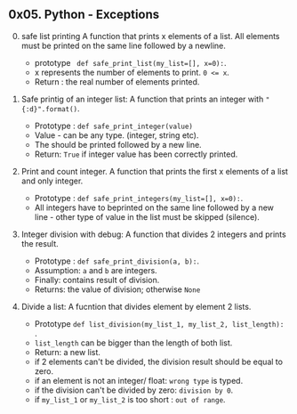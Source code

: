 ## 0x05. Python - Exceptions

0. safe list printing
A function that prints x elements of a list. All elements must be printed on the same line followed by a newline.
	+ prototype ``` def safe_print_list(my_list=[], x=0):```.
	+ x represents the number of elements to print. ``` 0 <= x ```.
	+ Return : the real number of elements printed.

0. Safe printig of an integer list:
A function that prints an integer with ```"{:d}".format()```.
	+ Prototype : ``` def safe_print_integer(value) ```
	+ Value - can be any type. (integer, string etc).
	+ The should be printed followed by a new line.
	+ Return: ``` True ``` if integer value has been correctly printed.

0. Print and count integer.
A function that prints the first x elements of a list and only integer.
	+ Prototype : ``` def safe_print_integers(my_list=[], x=0): ```.
	+ All integers have to beprinted on the same line followed by a new line - other type of value in the list must be skipped (silence).

0. Integer division with debug:
A function that divides 2 integers and prints the result.
	+ Prototype : ``` def safe_print_division(a, b): ```.
	+ Assumption: ```a``` and ```b``` are integers.
	+ Finally: contains result of division.
	+ Returns: the value of division; otherwise ``` None ```

0. Divide a list:
A fucntion that divides element by element 2 lists.
	+ Prototype ```def list_division(my_list_1, my_list_2, list_length): ```.
	+ ```list_length``` can be bigger than the length of both list.
	+ Return: a new list.
	+ if 2 elements can't be divided, the division result should be equal to zero.
	+ if an element is not an integer/ float: ```wrong type``` is typed.
	+ if the division can't be divided by zero: ```division by 0```.
	+ if ```my_list_1``` or ```my_list_2``` is too short : ```out of range```.

